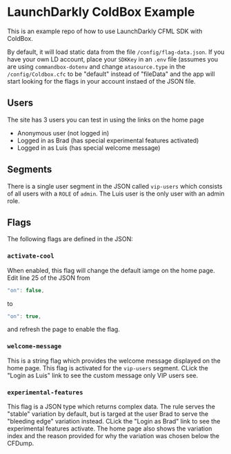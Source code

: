 # LaunchDarkly ColdBox Example

This is an example repo of how to use LaunchDarkly CFML SDK with ColdBox.

By default, it will load static data from the file `/config/flag-data.json`.  If you have your own LD account, place your `SDKKey` in an `.env` file (assumes you are using `commandbox-dotenv` and change `atasource.type` in the `/config/Coldbox.cfc` to be "default" instead of "fileData" and the app will start looking for the flags in your account instaed of the JSON file.

## Users

The site has 3 users  you can test in using the links on the home page 
* Anonymous user (not logged in)
* Logged in as Brad (has special experimental features activated)
* Logged in as Luis (has special welcome message)

## Segments

There is a single user segment in the JSON called `vip-users` which consists of all users with a `ROLE` of `admin`.  The Luis user is the only user with an admin role.

## Flags

The following flags are defined in the JSON:

### `activate-cool`
When enabled, this flag will change the default iamge on the home page.  Edit line 25 of the JSON from 
```js
"on": false,
```
to
```js
"on": true,
```
and refresh the page to enable the flag.

### `welcome-message`

This is a string flag which provides the welcome message displayed on the home page.  This flag is activated for the `vip-users` segment.  CLick the "Login as Luis" link to see the custom message only VIP users see.  

### `experimental-features`

This flag is a JSON type which returns complex data.  The rule serves the "stable" variation by default, but is targed at the user Brad to serve the "bleeding edge" variation instead.  CLick the "Login as Brad" link to see the experimental features activate.  The home page also shows the variation index and the reason provided for why the variation was chosen below the CFDump.